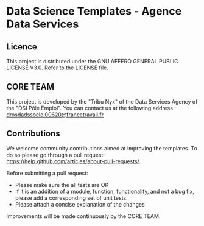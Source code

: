 # Data Science Templates - Agence Data Services

## Licence

This project is distributed under the GNU AFFERO GENERAL PUBLIC LICENSE V3.0. Refer to the LICENSE file.

## CORE TEAM

This project is developed by the "Tribu Nyx" of the Data Services Agency of the "DSI Pôle Emploi".
You can contact us at the following address : drosdadssocle.00620@francetravail.fr

## Contributions

We welcome community contributions aimed at improving the templates. To do so please go through a pull request: https://help.github.com/articles/about-pull-requests/.

Before submitting a pull request:
- Please make sure the all tests are OK
- If it is an addition of a module, function, functionality, and not a bug fix, please add a corresponding set of unit tests.
- Please attach a concise explanation of the changes

Improvements will be made continuously by the CORE TEAM.

